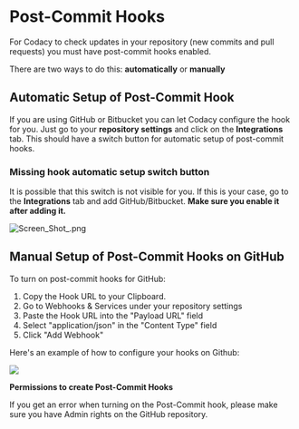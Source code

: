 # Post-Commit Hooks

For Codacy to check updates in your repository (new commits and pull requests) you must have post-commit hooks enabled.

There are two ways to do this: **automatically** or **manually**

## Automatic Setup of Post-Commit Hook

If you are using GitHub or Bitbucket you can let Codacy configure the hook for you. Just go to your **repository settings** and click on the **Integrations** tab. This should have a switch button for automatic setup of post-commit hooks.

### Missing hook automatic setup switch button

It is possible that this switch is not visible for you.
If this is your case, go to the **Integrations** tab and add GitHub/Bitbucket. **Make sure you enable it after adding it.**

![Screen_Shot\_.png](/images/Screen_Shot_.png)

## Manual Setup of Post-Commit Hooks on GitHub

To turn on post-commit hooks for GitHub:

1.  Copy the Hook URL to your Clipboard.
2.  Go to Webhooks & Services under your repository settings
3.  Paste the Hook URL into the "Payload URL" field
4.  Select "application/json" in the "Content Type" field
5.  Click "Add Webhook"

Here's an example of how to configure your hooks on Github:

![](/images/YmJy6PV8ge_2.gif)

**Permissions to create Post-Commit Hooks**

If you get an error when turning on the Post-Commit hook, please make sure you have Admin rights on the GitHub repository.

